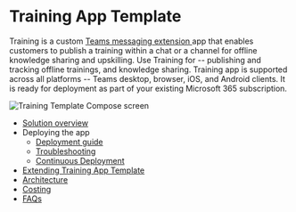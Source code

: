 # Training App Template

Training is a custom [Teams messaging
extension ](https://docs.microsoft.com/en-us/microsoftteams/platform/messaging-extensions/what-are-messaging-extensions)app
that enables customers to publish a training within a chat or a channel
for offline knowledge sharing and upskilling. Use Training for --
publishing and tracking offline trainings, and knowledge sharing.
Training app is supported across all platforms -- Teams desktop,
browser, iOS, and Android clients. It is ready for deployment as part of
your existing Microsoft 365 subscription.

![Training Template Compose screen](./images/TrainingTemplateCompose.gif)
* [Solution overview](Solution-overview.md)
* Deploying the app
    * [Deployment guide](Deployment-guide.md)
    * [Troubleshooting](Troubleshooting.md)
    * [Continuous Deployment](Continuous-deployment.md)
* [Extending Training App Template](Taking-it-further.md)
* [Architecture](#architecture)
* [Costing](#costing)
* [FAQs](Frequently-asked-questions.md)